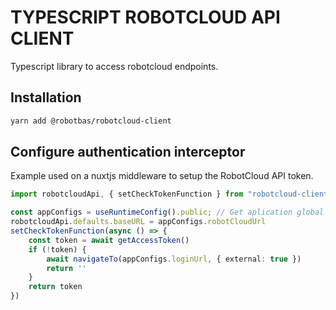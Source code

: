 # TYPESCRIPT ROBOTCLOUD API CLIENT

Typescript library to access robotcloud endpoints.

## Installation

```bash
yarn add @robotbas/robotcloud-client
```

## Configure authentication interceptor

Example used on a nuxtjs middleware to setup the RobotCloud API token.
```typescript
import robotcloudApi, { setCheckTokenFunction } from "robotcloud-client";

const appConfigs = useRuntimeConfig().public; // Get aplication global configs
robotcloudApi.defaults.baseURL = appConfigs.robotCloudUrl
setCheckTokenFunction(async () => {
    const token = await getAccessToken()
    if (!token) {
        await navigateTo(appConfigs.loginUrl, { external: true })
        return ''
    }
    return token
})

```


